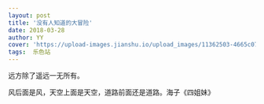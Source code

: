 ```yaml
---
layout: post
title: '没有人知道的大冒险'
date: 2018-03-28
author: YY
cover: 'https://upload-images.jianshu.io/upload_images/11362503-4665c0717342b5ec.jpg'
tags:  乐色站
---
```

远方除了遥远一无所有。

风后面是风，天空上面是天空，道路前面还是道路。海子《四姐妹》